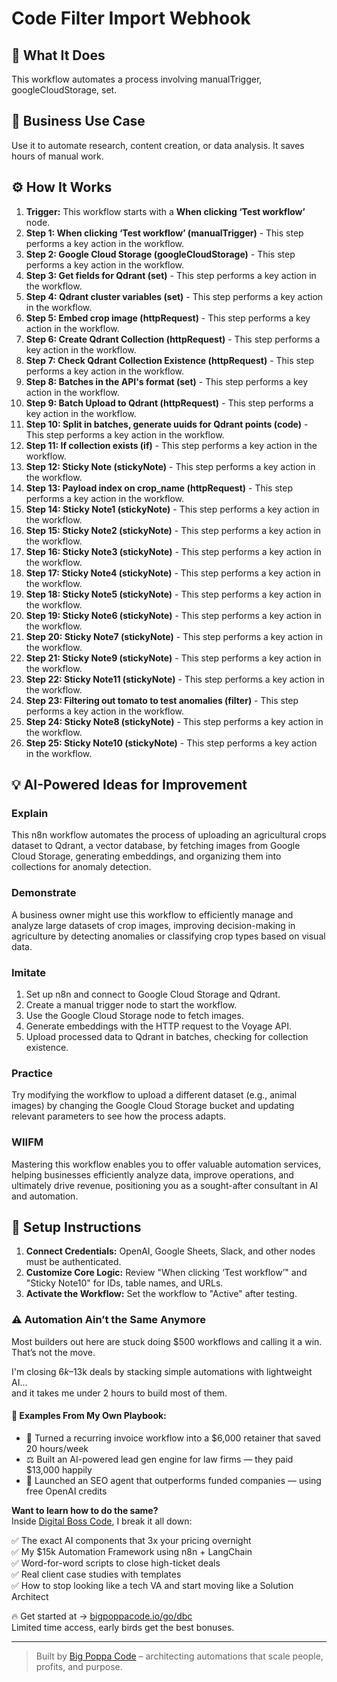 # Code Filter Import Webhook

## 🚀 What It Does
This workflow automates a process involving manualTrigger, googleCloudStorage, set.

## 💼 Business Use Case
Use it to automate research, content creation, or data analysis. It saves hours of manual work.

## ⚙️ How It Works
1.  **Trigger:** This workflow starts with a **When clicking ‘Test workflow’** node.
2. **Step 1: When clicking ‘Test workflow’ (manualTrigger)** - This step performs a key action in the workflow.
3. **Step 2: Google Cloud Storage (googleCloudStorage)** - This step performs a key action in the workflow.
4. **Step 3: Get fields for Qdrant (set)** - This step performs a key action in the workflow.
5. **Step 4: Qdrant cluster variables (set)** - This step performs a key action in the workflow.
6. **Step 5: Embed crop image (httpRequest)** - This step performs a key action in the workflow.
7. **Step 6: Create Qdrant Collection (httpRequest)** - This step performs a key action in the workflow.
8. **Step 7: Check Qdrant Collection Existence (httpRequest)** - This step performs a key action in the workflow.
9. **Step 8: Batches in the API's format (set)** - This step performs a key action in the workflow.
10. **Step 9: Batch Upload to Qdrant (httpRequest)** - This step performs a key action in the workflow.
11. **Step 10: Split in batches, generate uuids for Qdrant points (code)** - This step performs a key action in the workflow.
12. **Step 11: If collection exists (if)** - This step performs a key action in the workflow.
13. **Step 12: Sticky Note (stickyNote)** - This step performs a key action in the workflow.
14. **Step 13: Payload index on crop_name (httpRequest)** - This step performs a key action in the workflow.
15. **Step 14: Sticky Note1 (stickyNote)** - This step performs a key action in the workflow.
16. **Step 15: Sticky Note2 (stickyNote)** - This step performs a key action in the workflow.
17. **Step 16: Sticky Note3 (stickyNote)** - This step performs a key action in the workflow.
18. **Step 17: Sticky Note4 (stickyNote)** - This step performs a key action in the workflow.
19. **Step 18: Sticky Note5 (stickyNote)** - This step performs a key action in the workflow.
20. **Step 19: Sticky Note6 (stickyNote)** - This step performs a key action in the workflow.
21. **Step 20: Sticky Note7 (stickyNote)** - This step performs a key action in the workflow.
22. **Step 21: Sticky Note9 (stickyNote)** - This step performs a key action in the workflow.
23. **Step 22: Sticky Note11 (stickyNote)** - This step performs a key action in the workflow.
24. **Step 23: Filtering out tomato to test anomalies (filter)** - This step performs a key action in the workflow.
25. **Step 24: Sticky Note8 (stickyNote)** - This step performs a key action in the workflow.
26. **Step 25: Sticky Note10 (stickyNote)** - This step performs a key action in the workflow.

## 💡 AI-Powered Ideas for Improvement
### Explain
This n8n workflow automates the process of uploading an agricultural crops dataset to Qdrant, a vector database, by fetching images from Google Cloud Storage, generating embeddings, and organizing them into collections for anomaly detection.

### Demonstrate
A business owner might use this workflow to efficiently manage and analyze large datasets of crop images, improving decision-making in agriculture by detecting anomalies or classifying crop types based on visual data.

### Imitate
1. Set up n8n and connect to Google Cloud Storage and Qdrant.
2. Create a manual trigger node to start the workflow.
3. Use the Google Cloud Storage node to fetch images.
4. Generate embeddings with the HTTP request to the Voyage API.
5. Upload processed data to Qdrant in batches, checking for collection existence.

### Practice
Try modifying the workflow to upload a different dataset (e.g., animal images) by changing the Google Cloud Storage bucket and updating relevant parameters to see how the process adapts.

### WIIFM
Mastering this workflow enables you to offer valuable automation services, helping businesses efficiently analyze data, improve operations, and ultimately drive revenue, positioning you as a sought-after consultant in AI and automation.

## 🔧 Setup Instructions
1. **Connect Credentials:** OpenAI, Google Sheets, Slack, and other nodes must be authenticated.
2. **Customize Core Logic:** Review "When clicking ‘Test workflow’" and "Sticky Note10" for IDs, table names, and URLs.
3. **Activate the Workflow:** Set the workflow to "Active" after testing.

### ⚠️ Automation Ain’t the Same Anymore

Most builders out here are stuck doing $500 workflows and calling it a win.  
That’s not the move.  

I'm closing $6k–$13k deals by stacking simple automations with lightweight AI...  
and it takes me under 2 hours to build most of them.

#### 🧠 Examples From My Own Playbook:
- 🔁 Turned a recurring invoice workflow into a $6,000 retainer that saved 20 hours/week  
- ⚖️ Built an AI-powered lead gen engine for law firms — they paid $13,000 happily  
- 🚀 Launched an SEO agent that outperforms funded companies — using free OpenAI credits  

**Want to learn how to do the same?**  
Inside [Digital Boss Code](https://bigpoppacode.io/go/dbc), I break it all down:

✅ The exact AI components that 3x your pricing overnight  
✅ My $15k Automation Framework using n8n + LangChain  
✅ Word-for-word scripts to close high-ticket deals  
✅ Real client case studies with templates  
✅ How to stop looking like a tech VA and start moving like a Solution Architect  

🔥 Get started at → [bigpoppacode.io/go/dbc](https://bigpoppacode.io/go/dbc)  
Limited time access, early birds get the best bonuses.

---
> Built by [Big Poppa Code](https://bigpoppacode.io) – architecting automations that scale people, profits, and purpose.
